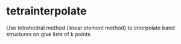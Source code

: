 tetrainterpolate
================

Use tetrahedral method (linear element method) to interpolate band structures on give lists of k points
